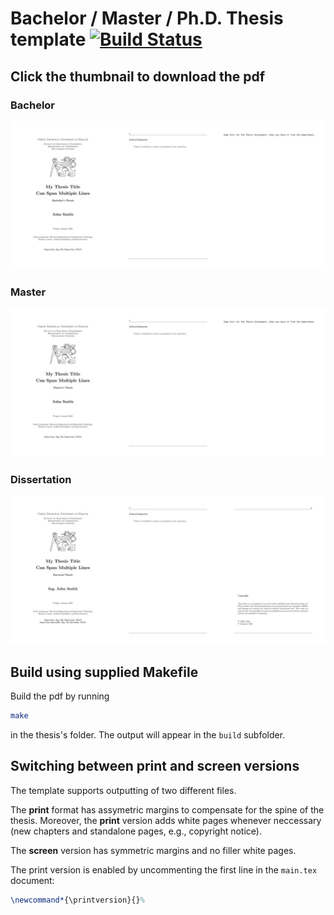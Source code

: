 # Bachelor / Master / Ph.D. Thesis template [![Build Status](https://github.com/ctu-mrs/thesis_template/workflows/CI/badge.svg)](https://github.com/ctu-mrs/thesis_template/actions)

## Click the thumbnail to download the pdf

### Bachelor

[![This should be a thumbnail](https://github.com/ctu-mrs/thesis_template/raw/master/.fig/bachelor_thesis_thumbnail.jpg)](https://github.com/ctu-mrs/thesis_template/raw/master/bachelor_thesis_template.pdf)

### Master

[![This should be a thumbnail](https://github.com/ctu-mrs/thesis_template/raw/master/.fig/master_thesis_thumbnail.jpg)](https://github.com/ctu-mrs/thesis_template/raw/master/master_thesis_template.pdf)

### Dissertation

[![This should be a thumbnail](https://github.com/ctu-mrs/thesis_template/raw/master/.fig/phd_thesis_thumbnail.jpg)](https://github.com/ctu-mrs/thesis_template/raw/master/phd_thesis_template.pdf)

## Build using supplied Makefile

Build the pdf by running
```bash
make
```
in the thesis's folder.
The output will appear in the `build` subfolder.

## Switching between print and screen versions

The template supports outputting of two different files.

The **print** format has assymetric margins to compensate for the spine of the thesis.
Moreover, the **print** version adds white pages whenever neccessary (new chapters and standalone pages, e.g., copyright notice).

The **screen** version has symmetric margins and no filler white pages.

The print version is enabled by uncommenting the first line in the `main.tex` document:
```latex
\newcommand*{\printversion}{}%
```
